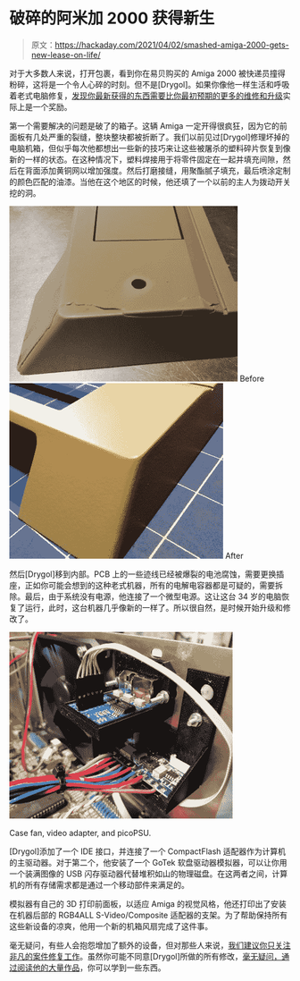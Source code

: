 # 破碎的阿米加 2000 获得新生

> 原文：<https://hackaday.com/2021/04/02/smashed-amiga-2000-gets-new-lease-on-life/>

对于大多数人来说，打开包裹，看到你在易贝购买的 Amiga 2000 被快递员撞得粉碎，这将是一个令人心碎的时刻。但不是[Drygol]。如果你像他一样生活和呼吸着老式电脑修复，[发现你最新获得的东西需要比你最初预期的更多的维修和升级](https://retrohax.net/amiga-2000-semi-extreme-refurb-part-one/)实际上是一个奖励。

第一个需要解决的问题是破了的箱子。这辆 Amiga 一定开得很疯狂，因为它的前面板有几处严重的裂缝，整块整块都被折断了。我们以前见过[Drygol]修理坏掉的电脑机箱，但似乎每次他都想出一些新的技巧来让这些被屠杀的塑料碎片恢复到像新的一样的状态。在这种情况下，塑料焊接用于将零件固定在一起并填充间隙，然后在背面添加黄铜网以增加强度。然后打磨接缝，用聚酯腻子填充，最后喷涂定制的颜色匹配的油漆。当他在这个地区的时候，他还填了一个以前的主人为拨动开关挖的洞。

 [![Before](img/ad98f5c109c1fc3c157e02237f6e1ec2.png "amiga2k_gallery1")](https://hackaday.com/2021/04/02/smashed-amiga-2000-gets-new-lease-on-life/amiga2k_gallery1/) Before [![After](img/8fa8fb960ab1d732717e35fca2f64eb7.png "amiga2k_gallery2")](https://hackaday.com/2021/04/02/smashed-amiga-2000-gets-new-lease-on-life/amiga2k_gallery2/) After

然后[Drygol]移到内部。PCB 上的一些迹线已经被爆裂的电池腐蚀，需要更换插座，正如你可能会想到的这种老式机器，所有的电解电容器都是可疑的，需要拆除。最后，由于系统没有电源，他连接了一个微型电源。这让这台 34 岁的电脑恢复了运行，此时，这台机器几乎像新的一样了。所以很自然，是时候开始升级和修改了。

[![](img/a11989b7f2f68c36d319f3d8eaea6676.png)](https://hackaday.com/wp-content/uploads/2021/03/amiga2k_detail2.jpg)

Case fan, video adapter, and picoPSU.

[Drygol]添加了一个 IDE 接口，并连接了一个 CompactFlash 适配器作为计算机的主驱动器。对于第二个，他安装了一个 GoTek 软盘驱动器模拟器，可以让你用一个装满图像的 USB 闪存驱动器代替堆积如山的物理磁盘。在这两者之间，计算机的所有存储需求都是通过一个移动部件来满足的。

模拟器有自己的 3D 打印前面板，以适应 Amiga 的视觉风格，他还打印出了安装在机器后部的 RGB4ALL S-Video/Composite 适配器的支架。为了帮助保持所有这些新设备的凉爽，他用一个新的机箱风扇完成了这件事。

毫无疑问，有些人会抱怨增加了额外的设备，但对那些人来说，[我们建议你只关注非凡的案件修复工作](https://hackaday.com/2018/07/15/incredible-atari-800xl-case-restoration/)。虽然你可能不同意[Drygol]所做的所有修改，[毫无疑问，通过阅读他的](https://hackaday.com/2019/10/30/amstrad-portable-gets-a-modern-lcd-transplant/)[大量作品](https://hackaday.com/2020/06/30/commodore-sx-64-keyboard-upgraded-from-trash-to-treasure/)，你可以学到一些东西。
